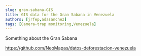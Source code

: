 ```yaml
---
slug: gran-sabana-GIS
title: GIS data for the Gran Sabana in Venezuela 
authors: [jrfep,adasanchez]
tags: [Camera-trap monitoring,Venezuela]
---
```


Something about the Gran Sabana

https://github.com/NeoMapas/datos-deforestacion-venezuela